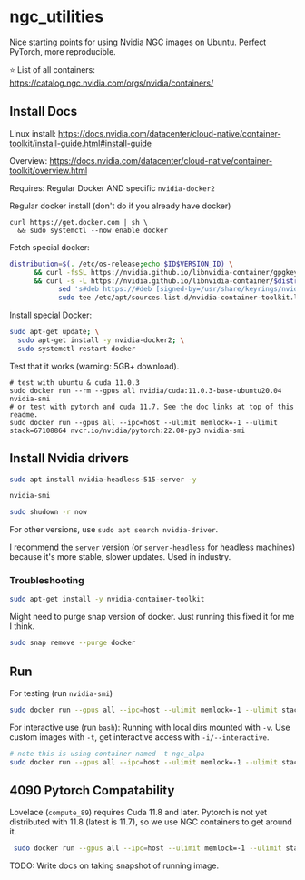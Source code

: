 # ngc_utilities
Nice starting points for using Nvidia NGC images on Ubuntu. Perfect PyTorch, more reproducible.

⭐️ List of all containers: https://catalog.ngc.nvidia.com/orgs/nvidia/containers/

## Install Docs

Linux install: https://docs.nvidia.com/datacenter/cloud-native/container-toolkit/install-guide.html#install-guide

Overview: https://docs.nvidia.com/datacenter/cloud-native/container-toolkit/overview.html

Requires: Regular Docker AND specific `nvidia-docker2`

Regular docker install (don't do if you already have docker)
```
curl https://get.docker.com | sh \
  && sudo systemctl --now enable docker
```

Fetch special docker:

```bash
distribution=$(. /etc/os-release;echo $ID$VERSION_ID) \
      && curl -fsSL https://nvidia.github.io/libnvidia-container/gpgkey | sudo gpg --dearmor -o /usr/share/keyrings/nvidia-container-toolkit-keyring.gpg \
      && curl -s -L https://nvidia.github.io/libnvidia-container/$distribution/libnvidia-container.list | \
            sed 's#deb https://#deb [signed-by=/usr/share/keyrings/nvidia-container-toolkit-keyring.gpg] https://#g' | \
            sudo tee /etc/apt/sources.list.d/nvidia-container-toolkit.list
```

Install special Docker:

```bash
sudo apt-get update; \
  sudo apt-get install -y nvidia-docker2; \
  sudo systemctl restart docker
```

Test that it works (warning: 5GB+ download).
```
# test with ubuntu & cuda 11.0.3
sudo docker run --rm --gpus all nvidia/cuda:11.0.3-base-ubuntu20.04 nvidia-smi
# or test with pytorch and cuda 11.7. See the doc links at top of this readme.
sudo docker run --gpus all --ipc=host --ulimit memlock=-1 --ulimit stack=67108864 nvcr.io/nvidia/pytorch:22.08-py3 nvidia-smi
```


## Install Nvidia drivers
```bash
sudo apt install nvidia-headless-515-server -y

nvidia-smi

sudo shudown -r now
```

For other versions, use `sudo apt search nvidia-driver`. 

I recommend the `server` version (or `server-headless` for headless machines) because it's more stable, slower updates. Used in industry. 

### Troubleshooting

```bash
sudo apt-get install -y nvidia-container-toolkit
```

Might need to purge snap version of docker. Just running this fixed it for me I think. 
```bash
sudo snap remove --purge docker
```

## Run

For testing (run `nvidia-smi`)
```bash
sudo docker run --gpus all --ipc=host --ulimit memlock=-1 --ulimit stack=67108864 nvcr.io/nvidia/pytorch:22.08-py3 nvidia-smi
```
For interactive use (run `bash`):
Running with local dirs mounted with `-v`. Use custom images with `-t`, get interactive access with `-i/--interactive`. 
```bash
# note this is using container named -t ngc_alpa
sudo docker run --gpus all --ipc=host --ulimit memlock=-1 --ulimit stack=67108864 -v /home/kastan/ai/alpa:/workspace/alpa --interactive -t ngc_alpa bash
```

## 4090 Pytorch Compatability 
Lovelace (`compute_89`) requires Cuda 11.8 and later. Pytorch is not yet distributed with 11.8 (latest is 11.7), so we use NGC containers to get around it. 
```bash
 sudo docker run --gpus all --ipc=host --ulimit memlock=-1 --ulimit stack=67108864 -it -v /home/kastan/alexa/:/workspace nvcr.io/nvidia/pytorch:22.11-py3 bash
```

TODO: Write docs on taking snapshot of running image. 

